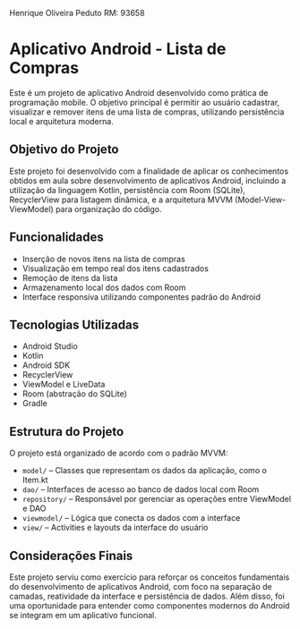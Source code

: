 Henrique Oliveira Peduto RM: 93658

# Aplicativo Android - Lista de Compras

Este é um projeto de aplicativo Android desenvolvido como prática de programação mobile. O objetivo principal é permitir ao usuário cadastrar, visualizar e remover itens de uma lista de compras, utilizando persistência local e arquitetura moderna.

## Objetivo do Projeto

Este projeto foi desenvolvido com a finalidade de aplicar os conhecimentos obtidos em aula sobre desenvolvimento de aplicativos Android, incluindo a utilização da linguagem Kotlin, persistência com Room (SQLite), RecyclerView para listagem dinâmica, e a arquitetura MVVM (Model-View-ViewModel) para organização do código.

## Funcionalidades

- Inserção de novos itens na lista de compras
- Visualização em tempo real dos itens cadastrados
- Remoção de itens da lista
- Armazenamento local dos dados com Room
- Interface responsiva utilizando componentes padrão do Android

## Tecnologias Utilizadas

- Android Studio
- Kotlin
- Android SDK
- RecyclerView
- ViewModel e LiveData
- Room (abstração do SQLite)
- Gradle

## Estrutura do Projeto

O projeto está organizado de acordo com o padrão MVVM:

- `model/` – Classes que representam os dados da aplicação, como o Item.kt
- `dao/` – Interfaces de acesso ao banco de dados local com Room
- `repository/` – Responsável por gerenciar as operações entre ViewModel e DAO
- `viewmodel/` – Lógica que conecta os dados com a interface
- `view/` – Activities e layouts da interface do usuário

## Considerações Finais

Este projeto serviu como exercício para reforçar os conceitos fundamentais do desenvolvimento de aplicativos Android, com foco na separação de camadas, reatividade da interface e persistência de dados. Além disso, foi uma oportunidade para entender como componentes modernos do Android se integram em um aplicativo funcional.


